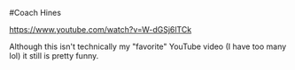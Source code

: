 #Coach Hines

https://www.youtube.com/watch?v=W-dGSj6lTCk

Although this isn't technically my "favorite" YouTube video (I have too many lol) it still is pretty funny.
